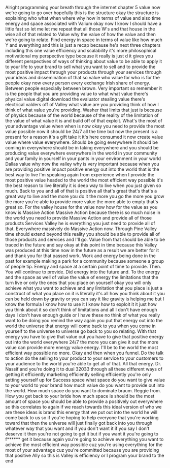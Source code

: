 Alright programming your breath through the internet chapter 5 value now we're going to go over hopefully this is the structure okay the structure is explaining who what when where why how in terms of value and also time energy and space associated with Valium okay now I know I should have a little fast so let me let me repeat that all those W's and that house in the wise all of that related to Value why the value of how the value and then we're going to relate. Find energy in space in terms of value like how much Y and everything and this is just a recap because he's next three chapters including this one value efficiency and scalability it's more philosophical motivational my perspective type because it really is just d it gives you different perspectives of ways of thinking about value to be able to apply it to your life to your brand to sell what you want to sell and to provide the most positive impact through your products through your services through your ideas and dissemination of that so value who value for who is for the people okay now every person every exchange Irish share of energy. Between people especially between brown. Very important so remember it is the people that you are providing value to what what value there's physical value digital download the evaluator stealing value there's electrical valders off of Valley what value are you providing think of how I think of what value you're providing. Washer that limits that just is because of physics because of the world because of the reality of the limitation of the value of what value it is and build off of that exploit. What's the most of your advantage value when when is now okay you need to provide the most value possible now it should be 24/7 all the time but now the present is a present for a reason it's a gift take it it's here consumed it now create value value where value everywhere. Should be going everywhere it should be coming in everywhere should be in taking everywhere and you should be producing value everywhere everywhere in the world in your community and your family in yourself in your pants in your environment in your world Dallas value why now the valley why is very important because when you are providing positive impact positive energy out into the world that is the best way to live I'm speaking again from experience when I provide the most positive value headed to the world the most efficient way possible it's the best reason to live literally it is deep way to live when you just given so much. Back to you and all of that is positive all that's great that's that's a great way to live and the more you do it the more you go the more you grow the more you're able to provide more value the more able to empty that's great so. For the valley house for the value now how for the value as you know is Massive Action Massive Action because there is so much noise in the world you need to provide Massive Action and provide all of those products Services Valley he is everything you just need to provide all of that. Everywhere massively do Massive Action now. Through Pine Valley time should extend beyond this reality you should be able to provide all of those products and services and I'll go. Value from that should be able to be traced in the future and say okay at this point in time because this Valley was produced at this time now in the future as a result we are better for it and thank you for that passed work. Work and energy being done in the past for example making a park for a community because someone a group of people tip. Energy and space at a certain point of time to provide. Then. You will continue to provide. Did energy into the future and. To the energy and the space as well of value the value of energy the limitations that the turn live or only the ones that you place on yourself okay you will only achieve what you want to achieve and any limitation that you place is just a construct of what you place on it is literally it's all how you think about it you can be held down by gravity or you can say it like gravity is helping me but I know the formula I know how to use it I know how to exploit it it just how you think about it so don't think of limitations and all I don't have enough days I don't have enough guide or I have these no think of what you really want to be doing you remind the way again you put that energy out into the world the universe that energy will come back to you when you come in yourself to the universe to universe go back to you so relating. With that energy you have to give that value out you have to give that positive energy out into the world everywhere 24/7 the more you can give it out the more value can provide more energy value energy. I'll be to the world the most efficient way possible no more. Okay and then when you funnel. Do the talk to action do the selling to your product to your service to your customers to your audience to the world you're able to get all of that. All that energy. Dr. Nassif and you're doing it to dual 32033 through all these different ways of getting it efficiently marketing efficiently selling efficiently you're only setting yourself up for Success space what space do you want to give value to your world to your brand how much value do you want to provide out into the world. How much space do you want to dominate braum. Reggie from. How you get back to your bride how much space is should be the most amount of space you should be able to provide a positively out everywhere so this correlates to again if we reach towards this ideal version of who we are these ideas is brand this energy that we put out into the world he will come back to us so if you're hoping to help everyone that you're working toward that then the universe will just finally got back into you through whatever way that you want and if you don't want it if you say I don't deserve it then you're not going to get it but if you want it you're going to f****** get it because again you're going to achieve everything you want to achieve the most efficient way possible cuz you're using everything for the most of your advantage cuz you're committed because you are providing that positive Ally so this is Valley is efficiency or I program your brand to the end
